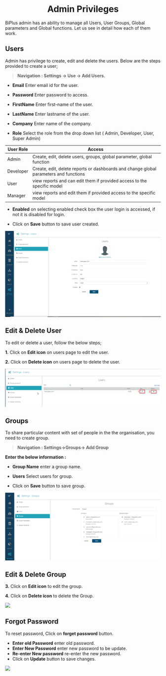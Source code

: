  <center><h1>Admin Privileges</h1></center>
 
BiPlus admin has an ability to manage all Users, User Groups, Global parameters and Global functions. Let us see in detail how each of them work.

## Users

 Admin has privilege to create, edit and delete the users. Below are the steps provided to create a user;
 
 > **Navigation : Settings → Use →  Add Users.**

- **Email** Enter email id for the user.

- **Password** Enter password to access.

- **FirstName** Enter first-name of the user.

- **LastName** Enter lastname of the user. 

- **Company** Enter name of the company.

- **Role** Select the role from the drop down list ( Admin, Developer, User, Super Admin)


| User Role |  Access|
|--|--|
| Admin | Create, edit, delete users, groups, global parameter, global function |
|Developer|Create, edit, delete reports or dashboards and change global parameters and functions|
|User|view reports and can edit them if provided access to the specific model|
|Manager|view reports and edit them if provided access to the specific model|

- **Enabled** on selecting enabled check box the user login is accessed, if not it is disabled for login.

- Click on **Save** button to save user created.

![enter image description here](https://raw.githubusercontent.com/sv18042016/fp1/34ae99ea80597fc08c96c787a88d8951979862b1/images/users.png)




## Edit & Delete User

To edit or delete a user, follow the below steps;

**1.** Click on **Edit icon** on users page to edit the user.

**2.** Click on **Delete icon** on users page to delete the user.

![enter image description here](https://raw.githubusercontent.com/sv18042016/fp1/fed976f79b3ba765a8bc3b9ca665de4de0fd2681/images/user_edit.png)

## Groups

To share particular content with set of people in the the organisation, you need to create group.

>**Navigation : Settings→Groups→ Add Group**

**Enter the below information :**

- **Group Name** enter a group name.

- **Users** Select  users for group.

- Click on **Save** button to save group.

![enter image description here](https://raw.githubusercontent.com/sv18042016/fp1/b6af863fbeb6584b8a139d0f303840ab6893da5e/images/groups.png)



## Edit & Delete Group

**3.**  Click on **Edit icon** to edit the group.

**4.**  Click on **Delete icon** to delete the Group.

![
](https://raw.githubusercontent.com/sv18042016/fp1/fd56add1685021d091d8ca9707727ef8f9658517/images/edit%20and%20delete.png)

## Forgot Password

To reset password, Click on **forget password** button.

- **Enter old Password** enter old password.
- **Enter New Password** enter new password to be update.
- **Re-enter New password** re-enter the new password.
- Click on **Update** button to save changes.

![
](https://raw.githubusercontent.com/sv18042016/fp1/f683be669b3d7c4820801c33ab6b96cf3aed5a7c/images/forgot_password.png)
<!--stackedit_data:
eyJoaXN0b3J5IjpbMjUwMDk3MzQyLC0xMTM2MTg3OTYyLDE5MT
UxODc5MSwtMTc4MzE2Mzg2LC0xODg4MTYyNzg0LC02MzE5NzU1
MzcsLTE5ODYzMzEwNjgsODY3MzUwMDQwLDE2NjI3NjAzMjAsLT
E3ODA3Mzg5MjIsMTcwMTcwNDM4OSwxNjk4NTUxMjY2LDQ2NTc2
NjgxNiwtOTc0NjYwMTg3XX0=
-->